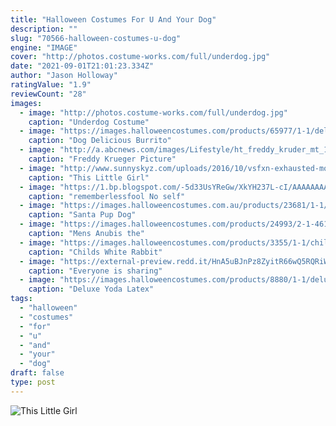 ```yaml
---
title: "Halloween Costumes For U And Your Dog"
description: ""
slug: "70566-halloween-costumes-u-dog"
engine: "IMAGE"
cover: "http://photos.costume-works.com/full/underdog.jpg"
date: "2021-09-01T21:01:23.334Z"
author: "Jason Holloway"
ratingValue: "1.9"
reviewCount: "28"
images:
  - image: "http://photos.costume-works.com/full/underdog.jpg"
    caption: "Underdog Costume"
  - image: "https://images.halloweencostumes.com/products/65977/1-1/delicious-burrito-dog-costume.jpg"
    caption: "Dog Delicious Burrito"
  - image: "http://a.abcnews.com/images/Lifestyle/ht_freddy_kruder_mt_141009_15x16_1600.jpg"
    caption: "Freddy Krueger Picture"
  - image: "http://www.sunnyskyz.com/uploads/2016/10/vsfxn-exhausted-mom-costume-1.jpg"
    caption: "This Little Girl"
  - image: "https://1.bp.blogspot.com/-5d33UsYReGw/XkYH237L-cI/AAAAAAAAcs4/RsaBkG8FeKgQozxSOjm29PyLYdiR_mZswCLcBGAsYHQ/s1600/Untitled441.png"
    caption: "rememberlessfool No self"
  - image: "https://images.halloweencostumes.com.au/products/23681/1-1/santa-pup-dog-costume.jpg"
    caption: "Santa Pup Dog"
  - image: "https://images.halloweencostumes.com/products/24993/2-1-46193/mens-anubis-the-jackal-costume-alt.jpg"
    caption: "Mens Anubis the"
  - image: "https://images.halloweencostumes.com/products/3355/1-1/childs-white-rabbit-hat.jpg"
    caption: "Childs White Rabbit"
  - image: "https://external-preview.redd.it/HnA5uBJnPz8ZyitR66wQ5RQRiWF5x5LhwW4OZDABJoA.jpg?auto=webp&s=1e026a0c0f3a885776fc8e1d4af93bfaebbc5826"
    caption: "Everyone is sharing"
  - image: "https://images.halloweencostumes.com/products/8880/1-1/deluxe-yoda-latex-mask.jpg"
    caption: "Deluxe Yoda Latex"
tags:
  - "halloween"
  - "costumes"
  - "for"
  - "u"
  - "and"
  - "your"
  - "dog"
draft: false
type: post
---
```



![This Little Girl](http://www.sunnyskyz.com/uploads/2016/10/vsfxn-exhausted-mom-costume-1.jpg "This Little Girl")


<!--inArticleAds-->

<!--galleryOne-->


<!--inArticleAds-->

<!--galleryTwo-->


<!--galleryThree-->

